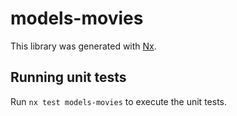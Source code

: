 # models-movies

This library was generated with [Nx](https://nx.dev).

## Running unit tests

Run `nx test models-movies` to execute the unit tests.
